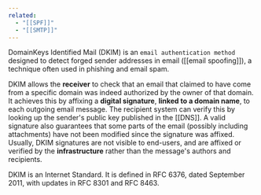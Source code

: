 ```yaml
---
related:
  - "[[SPF]]"
  - "[[SMTP]]"
---
```

DomainKeys Identified Mail (DKIM) is an `email authentication method` designed to detect forged sender addresses in email ([[email spoofing]]), a technique often used in phishing and email spam.

DKIM allows the **receiver** to check that an email that claimed to have come from a specific domain was indeed authorized by the owner of that domain. It achieves this by affixing a **digital signature**, **linked to a domain name**, to each outgoing email message. 
The recipient system can verify this by looking up the sender's public key published in the [[DNS]]. 
A valid signature also guarantees that some parts of the email (possibly including attachments) have not been modified since the signature was affixed.
Usually, DKIM signatures are not visible to end-users, and are affixed or verified by the **infrastructure** rather than the message's authors and recipients.

DKIM is an Internet Standard. It is defined in RFC 6376, dated September 2011, with updates in RFC 8301 and RFC 8463.
